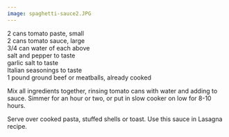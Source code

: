 ```yaml
---
image: spaghetti-sauce2.JPG
---
```


2 cans tomato paste, small  
2 cans tomato sauce, large  
3/4 can water of each above  
salt and pepper to taste  
garlic salt to taste  
Italian seasonings to taste  
1 pound ground beef or meatballs, already cooked 

Mix all ingredients together, rinsing tomato cans with water and adding to sauce. Simmer for an 
hour or two, or put in slow cooker on low for 8-10 hours. 

Serve over cooked pasta, stuffed shells or toast. Use this sauce in Lasagna recipe.

